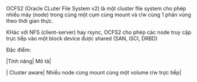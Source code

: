OCFS2 (Oracle CLuter File System v2) là một cluster file system cho phép nhiều máy (node) trong cùng một cụm cùng mount và r/w cùng 1 phân vùng theo thời gian thực.

KHác với NFS (client-server) hay rsync, OCFS2 cho phép các node truy cập trực tiếp vào một block device được shared (SAN, iSCI, DRBD)

Đặc điểm:


|Tính năng| Mô tả|

| Cluster aware| Nhiều node cùng mount cùng một volume r/w trực tiếp|


